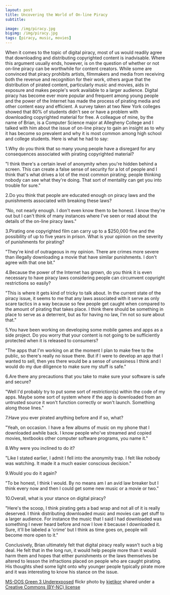 ```yaml
---
layout: post
title: Uncovering the World of On-line Piracy   
subtitle:

image: /img/piracy.jpg
bigimg: /img/piracy.jpg
tags: [piracy, music, movies]
---
```


When it comes to the topic of digital piracy, most of us would readily agree that downloading and distributing copyrighted content is inadvisable. Where this argument usually ends, however, is on the question of whether or not on-line piracy can be worthwhile for content creators. While some are convinced that piracy prohibits artists, filmmakers and media from receiving both the revenue and recognition for their work, others argue that the distribution of pirated content, particularly music and movies, aids in exposure and makes people's work available to a larger audience. Digital piracy has become ever more popular and frequent among young people and the power of the Internet has made the process of pirating media and other content easy and efficient. A survey taken at two New York colleges showed that 80% of students didn't see or have a problem with downloading copyrighted material for free. A colleague of mine, by the name of Brian, is a Computer Science major at Allegheny College and I talked with him about the issue of on-line piracy to gain an insight as to why it has become so prevalent and why it is most common among high school and college students. Here is what he had to say:

1.Why do you think that so many young people have a disregard for any consequences associated with pirating copyrighted material?

"I think there's a certain level of anonymity when you're hidden behind a screen. This can create a false sense of security for a lot of people and I think that's what drives a lot of the most common pirating; people thinking nobody can see what they're doing. That sort of mentality can get you into trouble for sure."

2.Do you think that people are educated enough on piracy laws and the punishments associated with breaking these laws?

"No, not nearly enough. I don't even know them to be honest. I know they're out but I can't think of many instances where I've seen or read about the details of the on-line piracy laws."

3.Pirating one copyrighted film can carry up to a $250,000 fine and the possibility of up to five years in prison. What is your opinion on the severity of punishments for pirating?

"They're kind of outrageous in my opinion. There are crimes more severe than illegally downloading a movie that have similar punishments. I don't agree with that one bit."

4.Because the power of the Internet has grown, do you think it is even necessary to have piracy laws considering people can circumvent copyright restrictions so easily?

"This is where it gets kind of tricky to talk about. In the current state of the piracy issue, it seems to me that any laws associated with it serve as only scare tactics in a way because so few people get caught when compared to the amount of pirating that takes place. I think there should be something in place to serve as a deterrent, but as for having no law, I'm not so sure about that."

5.You have been working on developing some mobile games and apps as a side project. Do you worry that your content is not going to be sufficiently protected when it is released to consumers?

"The apps that I'm working on at the moment I plan to make free to the public, so there's really no issue there. But if I were to develop an app that I wanted to sell, then yes there would be a sense of uneasiness I think and I would do my due diligence to make sure my stuff is safe."

6.Are there any precautions that you take to make sure your software is safe and secure?

"Well I'd probably try to put some sort of restriction(s) within the code of my apps. Maybe some sort of system where if the app is downloaded from an untrusted source it won't function correctly or won't launch. Something along those lines."

7.Have you ever pirated anything before and if so, what?

"Yeah, on occasion. I have a few albums of music on my phone that I downloaded awhile back. I know people who've streamed and copied movies, textbooks other computer software programs, you name it."

8.Why were you inclined to do it?

"Like I stated earlier, I admit I fell into the anonymity trap. I felt like nobody was watching. It made it a much easier conscious decision."

9.Would you do it again?

"To be honest, I think I would. By no means am I an avid law breaker but I think every now and then I could get some new music or a movie or two."

10.Overall, what is your stance on digital piracy?

"Here's the scoop, I think pirating gets a bad wrap and not all of it is really deserved. I think distributing downloaded music and movies can get stuff to a larger audience. For instance the music that I said I had downloaded was something I never heard before and now I love it because I downloaded it. Sure, it'll be labeled a 'crime' but I think as time goes on, people will become more open to it."

Conclusively, Brian ultimately felt that digital piracy really wasn't such a big deal. He felt that in the long run, it would help people more than it would harm them and hopes that either punishments or the laws themselves be altered to lesson the infractions placed on people who are caught pirating. His thoughts shed some light onto why younger people typically pirate more and it was interesting to know his stance on the issue.








<a title="MS-DOS Green 3 Underexposed" href="https://flickr.com/photos/kjetikor/8483021009">MS-DOS Green 3 Underexposed</a> flickr photo by <a href="https://flickr.com/people/kjetikor">kjetikor</a> shared under a <a href="https://creativecommons.org/licenses/by-nc/2.0/">Creative Commons (BY-NC) license</a> </small>
